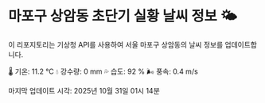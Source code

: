 
# 마포구 상암동 초단기 실황 날씨 정보 🌤️

이 리포지토리는 기상청 API를 사용하여 서울 마포구 상암동의 날씨 정보를 업데이트합니다. 

🌡️ 기온: 11.2 ℃
💧 강수량: 0 mm
💦 습도: 92 %
🌬️ 풍속: 0.4 m/s

마지막 업데이트 시각: 2025년 10월 31일 01시 14분    
